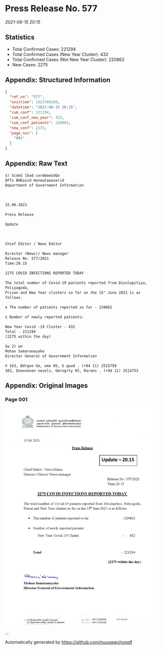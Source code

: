 
# Press Release No. 577
*2021-06-15 20:15*
## Statistics
* Total Confirmed Cases: 221294
* Total Confirmed Cases (New Year Cluster): 432
* Total Confirmed Cases (Not New Year Cluster): 220862
* New Cases: 2275




## Appendix: Structured Information
```json
{
  "ref_no": "577",
  "unixtime": 1623788100,
  "datetime": "2021-06-15 20:15",
  "cum_conf": 221294,
  "cum_conf_new_year": 432,
  "cum_conf_patients": 220862,
  "new_conf": 2275,
  "page_nos": [
    "001"
  ]
}
```

## Appendix: Raw Text
```text
S) ScdeS [bad cermbmeSdQo
DFTs BHEoisd Henewtaeaserid
Department of Government Information

 

15.06.2021

Press Release

Update

 

Chief Editor / News Editor

Director (News)/ News manager
Release No: 577/2021
Time:20.15

2275 COVID INFECTIONS REPORTED TODAY

The total number of Covid-19 patients reported from Divulapitiya, Peliyagoda,
Prison and New Year clusters so far on the 15" June 2021 is as follows.

e The number of patients reported so far - 220862

¢ Number of newly reported patients:

New Year Covid -19 Cluster - 432
Total - 221294
(2275 within the day)

Sw 2) wn
Mohan Samaranayake
Director General of Government Information

© 163, Bdrgon Ge, ome 05, G goad . (+94 11) 2515759
163, Dnexnonen novels, Gmrogrty 05, Rarans . (+94 11) 2514753

```

## Appendix: Original Images

### Page 001

![page_no](https://raw.githubusercontent.com/nuuuwan/nopdf_data/main/nopdf.dgigovlk.ref577.page001.jpeg)
        

...

Automatically generated by https://github.com/nuuuwan/nopdf

    
    